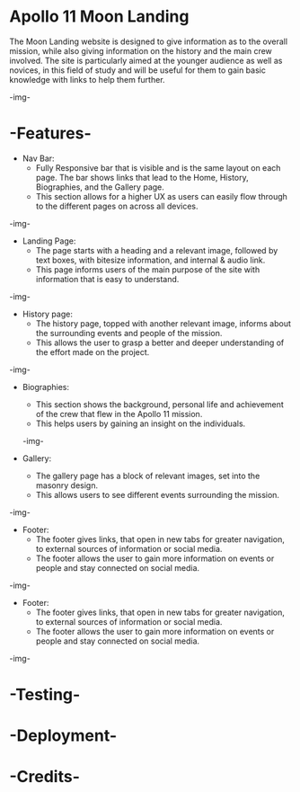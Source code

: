# Apollo 11 Moon Landing
The Moon Landing website is designed to give information as to the overall mission, while also giving information on the history and the main crew involved. The site is particularly aimed at the younger audience as well as novices, in this field of study and will be useful for them to gain basic knowledge with links to help them further.

-img-

# -Features-
- Nav Bar:
  * Fully Responsive bar that is visible and is the same layout on each page. The bar shows links that lead to the Home, History, Biographies, and the Gallery page.
  * This section allows for a higher UX as users can easily flow through to the different pages on across all devices.

-img-

- Landing Page:
  * The page starts with a heading and a relevant image, followed by text boxes, with bitesize information, and internal & audio link.
  * This page informs users of the main purpose of the site with information that is easy to understand.

-img-

- History page:
  * The history page, topped with another relevant image, informs about the surrounding events and people of the mission.
  * This allows the user to grasp a better and deeper understanding of the effort made on the project.   

-img-

- Biographies:
  * This section shows the background, personal life and achievement of the crew that flew in the Apollo 11 mission.
  * This helps users by gaining an insight on the individuals.

  -img-

- Gallery:
  * The gallery page has a block of relevant images, set into the masonry design.
  * This allows users to see different events surrounding the mission.

-img-

- Footer:
   * The footer gives links, that open in new tabs for greater navigation, to external sources of information or social media.
   * The footer allows the user to gain more information on events or people and stay connected on social media.

-img-

- Footer:
   * The footer gives links, that open in new tabs for greater navigation, to external sources of information or social media.
   * The footer allows the user to gain more information on events or people and stay connected on social media.

-img-

# -Testing-
# -Deployment-
# -Credits-
